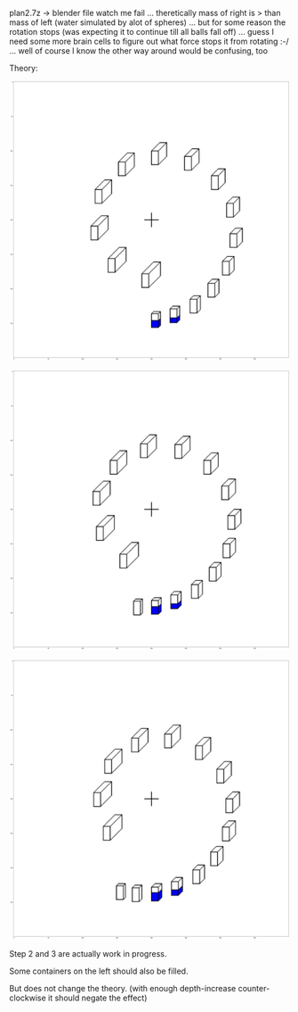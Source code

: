 plan2.7z -> blender file
             watch me fail ... theretically mass of right is > than mass of left (water simulated by alot of spheres)
                           ... but for some reason the rotation stops (was expecting it to continue till all balls fall off)
                           ... guess I need some more brain cells to figure out what force stops it from rotating :-/
                           ... well of course I know the other way around would be confusing, too


Theory:

![step1](images/1.png "Step 1")

![step2](images/2.png "Step 2")

![step3](images/3.png "Step 3")

Step 2 and 3 are actually work in progress.

Some containers on the left should also be filled.

But does not change the theory. (with enough depth-increase counter-clockwise it should negate the effect)